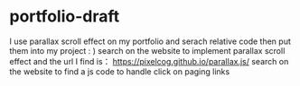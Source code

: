 # portfolio-draft

I use parallax scroll effect on my portfolio and serach relative code then put them into my project : )
search on the website to implement parallax scroll effect and the url I find is： https://pixelcog.github.io/parallax.js/
search on the website to find a js code to handle click on paging links
